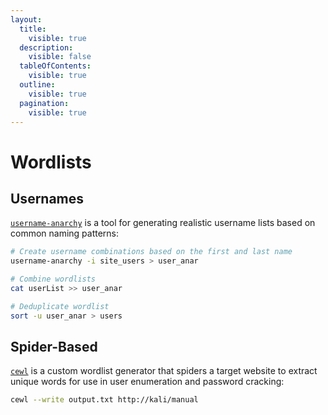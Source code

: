 ```yaml
---
layout:
  title:
    visible: true
  description:
    visible: false
  tableOfContents:
    visible: true
  outline:
    visible: true
  pagination:
    visible: true
---
```


# Wordlists

## Usernames

[`username-anarchy`](https://github.com/urbanadventurer/username-anarchy) is a tool for generating realistic username lists based on common naming patterns:

```bash
# Create username combinations based on the first and last name
username-anarchy -i site_users > user_anar

# Combine wordlists
cat userList >> user_anar

# Deduplicate wordlist
sort -u user_anar > users
```

## Spider-Based

[`cewl`](https://github.com/digininja/CeWL) is a custom wordlist generator that spiders a target website to extract unique words for use in user enumeration and password cracking:

```bash
cewl --write output.txt http://kali/manual
```
